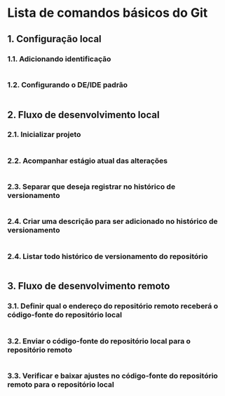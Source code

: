 # Lista de comandos básicos do Git

## 1. Configuração local

### 1.1. Adicionando identificação

```

```

### 1.2. Configurando o DE/IDE padrão

```

```

## 2. Fluxo de desenvolvimento local

### 2.1. Inicializar projeto

```

```

### 2.2. Acompanhar estágio atual das alterações

```

```

### 2.3. Separar que deseja registrar no histórico de versionamento

```

```

### 2.4. Criar uma descrição para ser adicionado no histórico de versionamento

```

```

### 2.4. Listar todo histórico de versionamento do repositório

```

```

## 3. Fluxo de desenvolvimento remoto

### 3.1. Definir qual o endereço do repositório remoto receberá o código-fonte do repositório local

```

```

### 3.2. Enviar o código-fonte do repositório local para o repositório remoto

```

```

### 3.3. Verificar e baixar ajustes no código-fonte do repositório remoto para o repositório local

```

```
